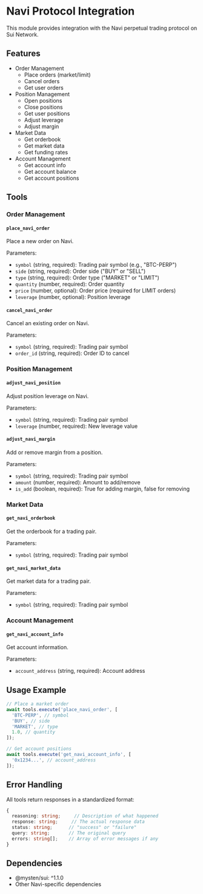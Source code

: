# Navi Protocol Integration

This module provides integration with the Navi perpetual trading protocol on Sui Network.

## Features

- Order Management
  - Place orders (market/limit)
  - Cancel orders
  - Get user orders
- Position Management
  - Open positions
  - Close positions
  - Get user positions
  - Adjust leverage
  - Adjust margin
- Market Data
  - Get orderbook
  - Get market data
  - Get funding rates
- Account Management
  - Get account info
  - Get account balance
  - Get account positions

## Tools

### Order Management

#### `place_navi_order`

Place a new order on Navi.

Parameters:

- `symbol` (string, required): Trading pair symbol (e.g., "BTC-PERP")
- `side` (string, required): Order side ("BUY" or "SELL")
- `type` (string, required): Order type ("MARKET" or "LIMIT")
- `quantity` (number, required): Order quantity
- `price` (number, optional): Order price (required for LIMIT orders)
- `leverage` (number, optional): Position leverage

#### `cancel_navi_order`

Cancel an existing order on Navi.

Parameters:

- `symbol` (string, required): Trading pair symbol
- `order_id` (string, required): Order ID to cancel

### Position Management

#### `adjust_navi_position`

Adjust position leverage on Navi.

Parameters:

- `symbol` (string, required): Trading pair symbol
- `leverage` (number, required): New leverage value

#### `adjust_navi_margin`

Add or remove margin from a position.

Parameters:

- `symbol` (string, required): Trading pair symbol
- `amount` (number, required): Amount to add/remove
- `is_add` (boolean, required): True for adding margin, false for removing

### Market Data

#### `get_navi_orderbook`

Get the orderbook for a trading pair.

Parameters:

- `symbol` (string, required): Trading pair symbol

#### `get_navi_market_data`

Get market data for a trading pair.

Parameters:

- `symbol` (string, required): Trading pair symbol

### Account Management

#### `get_navi_account_info`

Get account information.

Parameters:

- `account_address` (string, required): Account address

## Usage Example

```typescript
// Place a market order
await tools.execute('place_navi_order', [
  'BTC-PERP', // symbol
  'BUY', // side
  'MARKET', // type
  1.0, // quantity
]);

// Get account positions
await tools.execute('get_navi_account_info', [
  '0x1234...', // account_address
]);
```

## Error Handling

All tools return responses in a standardized format:

```typescript
{
  reasoning: string;     // Description of what happened
  response: string;     // The actual response data
  status: string;      // "success" or "failure"
  query: string;       // The original query
  errors: string[];    // Array of error messages if any
}
```

## Dependencies

- @mysten/sui: ^1.1.0
- Other Navi-specific dependencies
